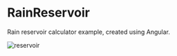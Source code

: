 # RainReservoir

Rain reservoir calculator example, created using Angular.

![reservoir](../images/limit.png)
